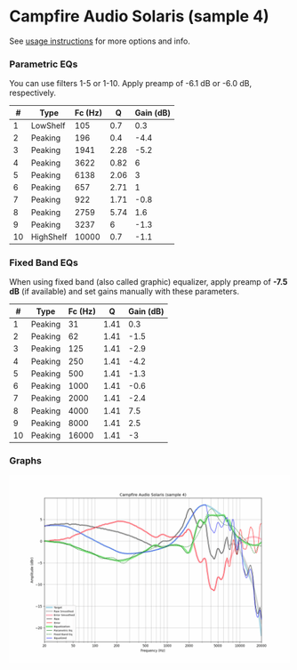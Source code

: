 # Campfire Audio Solaris (sample 4)
See [usage instructions](https://github.com/jaakkopasanen/AutoEq#usage) for more options and info.

### Parametric EQs
You can use filters 1-5 or 1-10. Apply preamp of -6.1 dB or -6.0 dB, respectively.

|   # | Type      |   Fc (Hz) |    Q |   Gain (dB) |
|-----|-----------|-----------|------|-------------|
|   1 | LowShelf  |       105 | 0.7  |         0.3 |
|   2 | Peaking   |       196 | 0.4  |        -4.4 |
|   3 | Peaking   |      1941 | 2.28 |        -5.2 |
|   4 | Peaking   |      3622 | 0.82 |         6   |
|   5 | Peaking   |      6138 | 2.06 |         3   |
|   6 | Peaking   |       657 | 2.71 |         1   |
|   7 | Peaking   |       922 | 1.71 |        -0.8 |
|   8 | Peaking   |      2759 | 5.74 |         1.6 |
|   9 | Peaking   |      3237 | 6    |        -1.3 |
|  10 | HighShelf |     10000 | 0.7  |        -1.1 |

### Fixed Band EQs
When using fixed band (also called graphic) equalizer, apply preamp of **-7.5 dB** (if available) and set gains manually with these parameters.

|   # | Type    |   Fc (Hz) |    Q |   Gain (dB) |
|-----|---------|-----------|------|-------------|
|   1 | Peaking |        31 | 1.41 |         0.3 |
|   2 | Peaking |        62 | 1.41 |        -1.5 |
|   3 | Peaking |       125 | 1.41 |        -2.9 |
|   4 | Peaking |       250 | 1.41 |        -4.2 |
|   5 | Peaking |       500 | 1.41 |        -1.3 |
|   6 | Peaking |      1000 | 1.41 |        -0.6 |
|   7 | Peaking |      2000 | 1.41 |        -2.4 |
|   8 | Peaking |      4000 | 1.41 |         7.5 |
|   9 | Peaking |      8000 | 1.41 |         2.5 |
|  10 | Peaking |     16000 | 1.41 |        -3   |

### Graphs
![](./Campfire%20Audio%20Solaris%20(sample%204).png)
